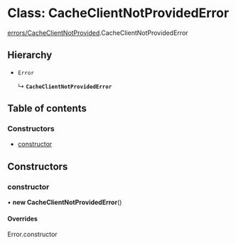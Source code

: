 # Class: CacheClientNotProvidedError

[errors/CacheClientNotProvided](../modules/errors_CacheClientNotProvided.md).CacheClientNotProvidedError

## Hierarchy

- `Error`

  ↳ **`CacheClientNotProvidedError`**

## Table of contents

### Constructors

- [constructor](errors_CacheClientNotProvided.CacheClientNotProvidedError.md#constructor)

## Constructors

### constructor

• **new CacheClientNotProvidedError**()

#### Overrides

Error.constructor

